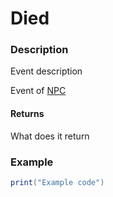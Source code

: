 # Died
### Description
Event description

Event of [NPC](/classes/NPC/)

#### Returns
What does it return

### Example
```lua
print("Example code")
```
